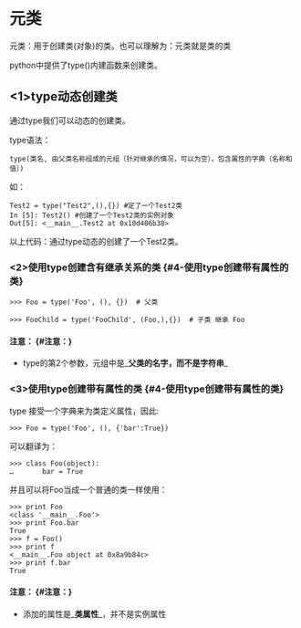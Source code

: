 # 元类

元类：用于创建类\(对象\)的类。也可以理解为：元类就是类的类

python中提供了type\(\)内建函数来创建类。

## &lt;1&gt;type动态创建类

通过type我们可以动态的创建类。

type语法：

```
type(类名, 由父类名称组成的元组（针对继承的情况，可以为空），包含属性的字典（名称和值）)
```

如：

```
Test2 = type("Test2",(),{}) #定了一个Test2类
In [5]: Test2() #创建了一个Test2类的实例对象
Out[5]: <__main__.Test2 at 0x10d406b38>
```

以上代码：通过type动态的创建了一个Test2类。

### &lt;2&gt;使用type创建含有继承关系的类 {#4-使用type创建带有属性的类}

```
>>> Foo = type('Foo', (), {})  # 父类
```

```
>>> FooChild = type('FooChild', (Foo,),{})  # 子类 继承 Foo
```

#### 注意： {#注意：}

* type的第2个参数，元组中是_**父类的名字，而不是字符串**_

### &lt;3&gt;使用type创建带有属性的类 {#4-使用type创建带有属性的类}

type 接受一个字典来为类定义属性，因此:

```
>>> Foo = type('Foo', (), {'bar':True})
```

可以翻译为：

```
>>> class Foo(object):
…       bar = True
```

并且可以将Foo当成一个普通的类一样使用：

```
>>> print Foo
<class '__main__.Foo'>
>>> print Foo.bar
True
>>> f = Foo()
>>> print f
<__main__.Foo object at 0x8a9b84c>
>>> print f.bar
True
```

#### 注意： {#注意：}

* 添加的属性是_**类属性**_，并不是实例属性



